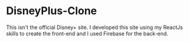 # DisneyPlus-Clone
 This isn't the official Disney+ site. I developed this site using my ReactJs skills to create the front-end and I used Firebase for the back-end.
